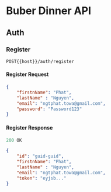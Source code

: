 # Buber Dinner API

## Auth

### Register
``` POST{{host}}/auth/register ```

#### Register Request
```json
{
    "firstnName": "Phat",
    "lastName" : "Nguyen",
    "email": "ngtphat.towa@gmail.com",
    "password": "Password123"
}
```
#### Register Response
 ```js
 200 OK
 ```
```json
{
    "id": "guid-guid",
    "firstnName": "Phat",
    "lastName" : "Nguyen",
    "email": "ngtphat.towa@gmail.com",
    "token": "eyjsb..."
}
